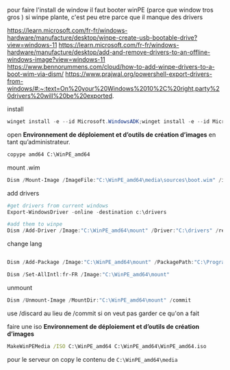 pour faire l'install de window il faut booter winPE (parce que window tros gros )
si winpe plante, c'est peu etre parce que il manque des drivers

https://learn.microsoft.com/fr-fr/windows-hardware/manufacture/desktop/winpe-create-usb-bootable-drive?view=windows-11
https://learn.microsoft.com/fr-fr/windows-hardware/manufacture/desktop/add-and-remove-drivers-to-an-offline-windows-image?view=windows-11
https://www.bennorummens.com/cloud/how-to-add-winpe-drivers-to-a-boot-wim-via-dism/	
https://www.prajwal.org/powershell-export-drivers-from-windows/#:~:text=On%20your%20Windows%2010%2C%20right,party%20drivers%20will%20be%20exported.



install 
```powershell
winget install -e --id Microsoft.WindowsADK;winget install -e --id Microsoft.ADKPEAddon
```


open  **Environnement de déploiement et d’outils de création d’images** en tant qu’administrateur.
```cmd
copype amd64 C:\WinPE_amd64
```


mount .wim
```powershell
Dism /Mount-Image /ImageFile:"C:\WinPE_amd64\media\sources\boot.wim" /index:1 /MountDir:"C:\WinPE_amd64\mount"
```

add drivers
```powershell
#get drivers from current windows
Export-WindowsDriver -online -destination c:\drivers

#add them to winpe
Dism /Add-Driver /Image:"C:\WinPE_amd64\mount" /Driver:"C:\drivers" /recurse
```

change lang 
```powershell

Dism /Add-Package /Image:"C:\WinPE_amd64\mount" /PackagePath:"C:\Program Files (x86)\Windows Kits\10\Assessment and Deployment Kit\Windows Preinstallation Environment\amd64\WinPE_OCs\fr-fr\lp.cab"

Dism /Set-AllIntl:fr-FR /Image:"C:\WinPE_amd64\mount"
```

unmount
```powershell
Dism /Unmount-Image /MountDir:"C:\WinPE_amd64\mount" /commit
```
use /discard au lieu de /commit si on veut pas garder ce qu'on a fait

faire une iso
**Environnement de déploiement et d’outils de création d’images**
```cmd
MakeWinPEMedia /ISO C:\WinPE_amd64 C:\WinPE_amd64\WinPE_amd64.iso
```

pour le serveur on copy le contenu de `C:\WinPE_amd64\media` 